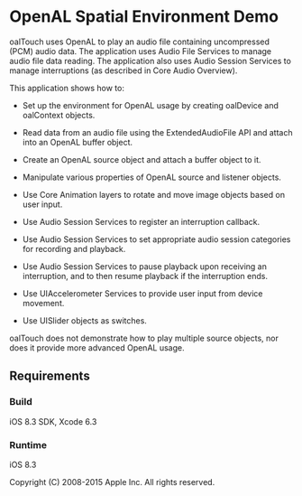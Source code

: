 # OpenAL Spatial Environment Demo

oalTouch uses OpenAL to play an audio file containing uncompressed (PCM) audio data. The application uses Audio File Services to manage audio file data reading. The application also uses Audio Session Services to manage interruptions (as described in Core Audio Overview).

This application shows how to:

* Set up the environment for OpenAL usage by creating oalDevice and oalContext objects.

* Read data from an audio file using the ExtendedAudioFile API and attach into an OpenAL buffer object.

* Create an OpenAL source object and attach a buffer object to it.

* Manipulate various properties of OpenAL source and listener objects.

* Use Core Animation layers to rotate and move image objects based on user input.

* Use Audio Session Services to register an interruption callback.

* Use Audio Session Services to set appropriate audio session categories for recording and playback.

* Use Audio Session Services to pause playback upon receiving an interruption, and to then resume playback if the interruption ends.

* Use UIAccelerometer Services to provide user input from device movement.

* Use UISlider objects as switches.

oalTouch does not demonstrate how to play multiple source objects, nor does it provide more advanced OpenAL usage. 

## Requirements

### Build

iOS 8.3 SDK, Xcode 6.3

### Runtime

iOS 8.3

Copyright (C) 2008-2015 Apple Inc. All rights reserved.
